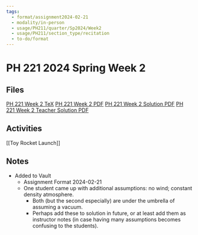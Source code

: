 ```yaml
---
tags:
  - format/assignment2024-02-21
  - modality/in-person
  - usage/PH211/quarter/Sp2024/Week2
  - usage/PH211/section_type/recitation
  - to-do/format
---
```

# PH 221 2024 Spring Week 2
## Files
[PH 221 Week 2 TeX](211/Recitation/Week_2/PH_221_Week_2.tex)
[PH 221 Week 2 PDF](211/Recitation/Week_2/PH_221_Week_2.pdf)
[PH 221 Week 2 Solution PDF](211/Recitation/Week_2/PH_221_Week_2-Solution.pdf)
[PH 221 Week 2 Teacher Solution PDF](211/Recitation/Week_2/PH_221_Week_2-Teacher_Solution.pdf)
## Activities
[[Toy Rocket Launch]]
## Notes
* Added to Vault
	* Assignment Format 2024-02-21
	* One student came up with additional assumptions: no wind; constant density atmosphere.
		* Both (but the second especially) are under the umbrella of assuming a vacuum.
		* Perhaps add these to solution in future, or at least add them as instructor notes (in case having many assumptions becomes confusing to the students).